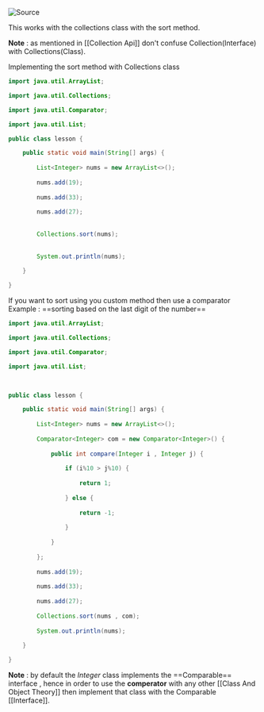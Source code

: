 ![Source](https://youtu.be/ZA2oNhtNk3w?list=PLsyeobzWxl7pe_IiTfNyr55kwJPWbgxB5)

This works with the collections class with the sort method.

**Note** : as mentioned in [[Collection Api]] don't confuse Collection(Interface) with Collections(Class).

Implementing the sort method with Collections class
```java
import java.util.ArrayList;

import java.util.Collections;

import java.util.Comparator;

import java.util.List;

public class lesson {

	public static void main(String[] args) {
	
		List<Integer> nums = new ArrayList<>();
		
		nums.add(19);
		
		nums.add(33);
		
		nums.add(27);
		
		
		Collections.sort(nums);
		
		
		System.out.println(nums);
	
	}

}
```

If you want to sort using you custom method then use a comparator
Example : ==sorting based on the last digit of the number==
```java
import java.util.ArrayList;

import java.util.Collections;

import java.util.Comparator;

import java.util.List;

  

public class lesson {

	public static void main(String[] args) {
	
		List<Integer> nums = new ArrayList<>();
		
		Comparator<Integer> com = new Comparator<Integer>() {
		
			public int compare(Integer i , Integer j) {
			
				if (i%10 > j%10) {
				
					return 1;
				
				} else {
				
					return -1;
				
				}
			
			}
		
		};
		
		nums.add(19);
		
		nums.add(33);
		
		nums.add(27);
		
		Collections.sort(nums , com);
		
		System.out.println(nums);
	
	}

}
```

**Note** : by default the *Integer* class implements the ==Comparable==  interface , hence in order to use the **comperator** with any other [[Class And Object Theory]] then implement that class with the Comparable [[Interface]].